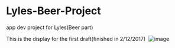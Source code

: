 # Lyles-Beer-Project
app dev project for Lyles(Beer part)

This is the display for the first draft(finished in 2/12/2017)
 ![image](https://github.com/pumpkinjnn/Lyles-Beer-Project/master/Screenshot_1486885298.png)
